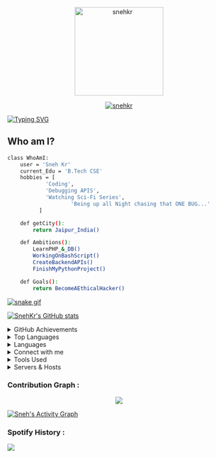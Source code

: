 <a href="https://snehkr.netlify.app/">
<p align="center">
  <img src="https://drive.snehkr.workers.dev/0:/IMG/SNEH-LOGO.png" height="200px" alt="snehkr">
</p></a>

<a href="https://snehkr.netlify.app/">
<p align="center">
  <img src="https://git-visitors.vercel.app/api/snehkr" alt="snehkr">
</p></a>

[![Typing SVG](https://readme-typing-svg.demolab.com?font=Lobster&size=25&pause=2000&color=23a2f1&center=true&width=1035&lines=A+PASSIONATE+BACKEND+DEVELOPER+FROM+INDIA)](https://github.com/snehkr)

## Who am I?

```bash
class WhoAmI:
 	user = 'Sneh Kr'
	current_Edu = 'B.Tech CSE'
	hobbies = [
		    'Coding',
		    'Debugging APIS',
		    'Watching Sci-Fi Series',
                    'Being up all Night chasing that ONE BUG...'
		  ]

	def getCity():
		return Jaipur_India()

	def Ambitions():
		LearnPHP_&_DB()
		WorkingOnBashScript()
		CreateBackendAPIs()
		FinishMyPythonProject()

	def Goals():
		return BecomeAEthicalHacker()


```

[![snake gif](https://drive.snehkr.workers.dev/0:/snehkr-grid-snake.svg)](https://snehkr.netlify.app/)

[![SnehKr's GitHub stats](https://github-readme-stats.vercel.app/api?username=snehkr&theme=aura&count_private=true&show_icons=true&cache_seconds=900)](https://snehkr.netlify.app/)

<details>
  <summary>GitHub Achievements</summary>
  <br/>
<p align="left"> <a href="https://github.com/snehkr"><img src="https://github-profile-trophy.vercel.app/?username=snehkr" alt="snehkr" /></a> </p>

</details>
<details>
    <summary>Top Languages</summary>
    <br/>

[![Top Langs](https://github-readme-stats.vercel.app/api/top-langs/?username=snehkr)](https://github.com/snehkr)

</details>

<details>
    <summary>Languages</summary>
    <br/>
<p align="left">

<a href="https://developer.android.com" target="_blank" rel="noreferrer"> <img src="https://developer.android.com/static/studio/images/new-studio-logo-1.png" alt="android" width="40" height="40"/> </a>
<a href="https://aws.amazon.com" target="_blank" rel="noreferrer"> <img src="https://upload.wikimedia.org/wikipedia/commons/thumb/1/1d/AmazonWebservices_Logo.svg/250px-AmazonWebservices_Logo.svg.png" alt="aws" width="120" height="40"/> </a>
<a href="https://www.gnu.org/software/bash/" target="_blank" rel="noreferrer"> <img src="https://upload.wikimedia.org/wikipedia/commons/thumb/4/4b/Bash_Logo_Colored.svg/250px-Bash_Logo_Colored.svg.png" alt="bash" width="40" height="40"/> </a>
<a href="https://getbootstrap.com" target="_blank" rel="noreferrer"> <img src="https://upload.wikimedia.org/wikipedia/commons/thumb/b/b2/Bootstrap_logo.svg/250px-Bootstrap_logo.svg.png" alt="bootstrap" width="50" height="40"/> </a>
<a href="https://www.cprogramming.com/" target="_blank" rel="noreferrer"> <img src="https://upload.wikimedia.org/wikipedia/commons/thumb/1/18/C_Programming_Language.svg/250px-C_Programming_Language.svg.png" alt="c" width="40" height="40"/> </a>
<a href="https://www.w3schools.com/cpp/" target="_blank" rel="noreferrer"> <img src="https://upload.wikimedia.org/wikipedia/commons/thumb/1/18/ISO_C%2B%2B_Logo.svg/250px-ISO_C%2B%2B_Logo.svg.png" alt="cplusplus" width="40" height="40"/> </a>
<a href="https://www.w3schools.com/css/" target="_blank" rel="noreferrer"> <img src="https://cdn.freebiesupply.com/logos/large/2x/css3-logo-png-transparent.png" alt="css3" width="40" height="40"/> </a>

</p>
</details>

<details>
    <summary>Connect with me</summary>
    <br/>
<p align="left">
<a href="https://codepen.io/snehkr" target="blank"><img align="center" src="https://blog.codepen.io/wp-content/uploads/2012/06/Button-Black-Large.png" alt="snehkr" height="40" width="40" /></a>
<a href="https://linkedin.com/in/snehkr" target="blank"><img align="center" src="https://upload.wikimedia.org/wikipedia/commons/thumb/f/f8/LinkedIn_icon_circle.svg/250px-LinkedIn_icon_circle.svg.png" alt="snehkr" height="40" width="40" /></a>
<a href="https://fb.com/krsneh" target="blank"><img align="center" src="https://seeklogo.com/images/F/facebook-icon-logo-819DD0A07B-seeklogo.com.png" alt="krsneh" height="40" width="40" /></a>
<a href="https://instagram.com/snehkr_" target="blank"><img align="center" src="https://png.pngtree.com/png-vector/20221018/ourmid/pngtree-instagram-icon-png-image_6315974.png" alt="snehkr_" height="40" width="40" /></a>
<a href="https://www.hackerrank.com/snehkr" target="blank"><img align="center" src="https://upload.wikimedia.org/wikipedia/commons/thumb/4/40/HackerRank_Icon-1000px.png/250px-HackerRank_Icon-1000px.png" alt="snehkr" height="40" width="40" /></a>
<a href="https://www.leetcode.com/snehkr" target="blank"><img align="center" src="https://cdn.iconscout.com/icon/free/png-256/free-leetcode-3521542-2944960.png" alt="snehkr" height="40" width="40" /></a>
<a href="https://www.hackerearth.com/@snehkr" target="blank"><img align="center" src="https://upload.wikimedia.org/wikipedia/commons/e/e8/HackerEarth_logo.png" alt="@snehkr" height="40" width="40" /></a>
</p>

</details>

<details>
    <summary>Tools Used</summary>
    <br/>
<p>
<a href="https://www.docker.com/" target="_blank" rel="noreferrer"> <img src="https://www.docker.com/wp-content/uploads/2022/03/Moby-logo.png" alt="docker" width="40" height="40"/> </a>
<a href="https://expressjs.com" target="_blank" rel="noreferrer"> <img src="https://aglowiditsolutions.com/wp-content/uploads/2018/12/ExpressJS.png" alt="express" width="40" height="40"/> </a>
<a href="https://firebase.google.com/" target="_blank" rel="noreferrer"> <img src="https://www.vectorlogo.zone/logos/firebase/firebase-icon.svg" alt="firebase" width="40" height="40"/> </a>
<a href="https://cloud.google.com" target="_blank" rel="noreferrer"> <img src="https://www.vectorlogo.zone/logos/google_cloud/google_cloud-icon.svg" alt="gcp" width="40" height="40"/> </a>
<a href="https://git-scm.com/" target="_blank" rel="noreferrer"> <img src="https://www.vectorlogo.zone/logos/git-scm/git-scm-icon.svg" alt="git" width="40" height="40"/> </a>
<a href="https://heroku.com" target="_blank" rel="noreferrer"> <img src="https://www.vectorlogo.zone/logos/heroku/heroku-icon.svg" alt="heroku" width="40" height="40"/> </a>
<a href="https://www.w3.org/html/" target="_blank" rel="noreferrer"> <img src="https://upload.wikimedia.org/wikipedia/commons/thumb/6/61/HTML5_logo_and_wordmark.svg/250px-HTML5_logo_and_wordmark.svg.png" alt="html5" width="40" height="40"/> </a>
<a href="https://developer.mozilla.org/en-US/docs/Web/JavaScript" target="_blank" rel="noreferrer"> <img src="https://upload.wikimedia.org/wikipedia/commons/thumb/6/6a/JavaScript-logo.png/250px-JavaScript-logo.png" alt="javascript" width="40" height="40"/> </a>
<a href="https://www.linux.org/" target="_blank" rel="noreferrer"> <img src="https://images.vexels.com/media/users/3/140692/isolated/lists/72d1f12edf758d24f5b6db73bac4f297-linux-logo.png" alt="linux" width="40" height="40"/> </a>

</p>
</details>

<details>
    <summary>Servers & Hosts</summary>
    <br/>
<p> 
<a href="https://www.mongodb.com/" target="_blank" rel="noreferrer"> <img src="https://cdn.icon-icons.com/icons2/2415/PNG/512/mongodb_original_wordmark_logo_icon_146425.png" alt="mongodb" width="40" height="40"/> </a> 
<a href="https://www.mysql.com/" target="_blank" rel="noreferrer"> <img src="https://upload.wikimedia.org/wikipedia/labs/8/8e/Mysql_logo.png" alt="mysql" width="60" height="40"/> </a> 
<a href="https://www.nginx.com" target="_blank" rel="noreferrer"> <img src="https://linuxscriptshub.com/wp-content/uploads/2017/04/Nginx-Logo.png" alt="nginx" width="40" height="40"/> </a> 
<a href="https://nodejs.org" target="_blank" rel="noreferrer"> <img src="https://static-00.iconduck.com/assets.00/node-js-icon-227x256-913nazt0.png" alt="nodejs" width="40" height="40"/> </a> 
<a href="https://www.photoshop.com/en" target="_blank" rel="noreferrer"> <img src="https://cdn-icons-png.flaticon.com/512/541/541586.png" alt="photoshop" width="40" height="40"/> </a> 
<a href="https://www.php.net" target="_blank" rel="noreferrer"> <img src="https://upload.wikimedia.org/wikipedia/commons/thumb/3/31/Webysther_20160423_-_Elephpant.svg/250px-Webysther_20160423_-_Elephpant.svg.png" alt="php" width="50" height="40"/> </a> 
<a href="https://www.python.org" target="_blank" rel="noreferrer"> <img src="https://cdn-icons-png.flaticon.com/512/919/919852.png" alt="python" width="40" height="40"/> </a> 
<a href="https://reactjs.org/" target="_blank" rel="noreferrer"> <img src="https://cdn-icons-png.flaticon.com/512/1183/1183672.png" alt="react" width="40" height="40"/> </a> 
<a href="https://reactnative.dev/" target="_blank" rel="noreferrer"> <img src="https://reactnative.dev/img/header_logo.svg" alt="reactnative" width="40" height="40"/> </a>
</p>
</details>

### Contribution Graph :

<p align="center">
  <a href="https://snehkr.netlify.app">
    <img src="https://streak-stats.demolab.com?user=snehkr&theme=gruvbox_duo&hide_border=true&date_format=M%20j%5B%2C%20Y%5D&fire=DD0000"/>
  </a>
</p>

<a href="https://snehkr.netlify.app">
<img alt="Sneh's Activity Graph" src="https://github-readme-activity-graph.vercel.app/graph?username=snehkr&bg_color=1F222E&color=F8D866&line=F85D7F&point=FFFFFF&hide_border=true" />
</a>

### Spotify History :

<div>
  <a href="https://snehkr.netlify.app">
    <img src="https://spotify-recently-played-readme.vercel.app/api?user=317asspxczfip34rkeedufpidgmu&width=500&count=5&unique=1"/>
  </a>
</div>
